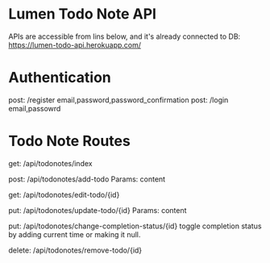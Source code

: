 # Lumen Todo Note API

APIs are accessible from lins below, and it's already connected to DB:
https://lumen-todo-api.herokuapp.com/

# Authentication
post: /register
email,password,password_confirmation
post: /login
email,passowrd


# Todo Note Routes

get: /api/todonotes/index

post: /api/todonotes/add-todo
Params: content

get: /api/todonotes/edit-todo/{id}

put: /api/todonotes/update-todo/{id}
Params: content

put: /api/todonotes/change-completion-status/{id}
toggle completion status by adding current time or making it null.

delete: /api/todonotes/remove-todo/{id}


